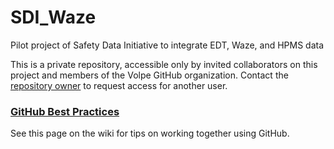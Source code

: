 # SDI_Waze
Pilot project of Safety Data Initiative to integrate EDT, Waze, and HPMS data

This is a private repository, accessible only by invited collaborators on this project and members of the Volpe GitHub organization. Contact the [repository owner](mailto:daniel.flynn.ctr@dot.gov) to request access for another user.

### [GitHub Best Practices](https://github.com/VolpeUSDOT/SDI_Waze/wiki/GitHub-Best-Practices)
See this page on the wiki for tips on working together using GitHub.
